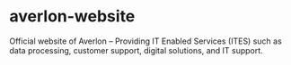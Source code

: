 # averlon-website
Official website of Averlon – Providing IT Enabled Services (ITES) such as  data processing, customer support, digital solutions, and IT support.
